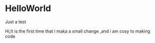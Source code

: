 # HelloWorld
Just a test

Hi,It is the first time that i maka a small change ,and i am cosy to making code 
